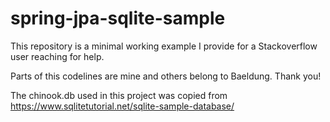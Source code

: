 # spring-jpa-sqlite-sample

This repository is a minimal working example I provide for a Stackoverflow user reaching for help.

Parts of this codelines are mine and others belong to Baeldung. Thank you!

The chinook.db used in this project was copied from https://www.sqlitetutorial.net/sqlite-sample-database/
